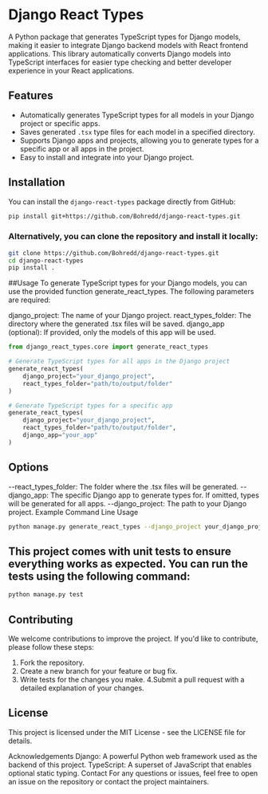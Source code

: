 # Django React Types

A Python package that generates TypeScript types for Django models, making it easier to integrate Django backend models with React frontend applications. This library automatically converts Django models into TypeScript interfaces for easier type checking and better developer experience in your React applications.

## Features

- Automatically generates TypeScript types for all models in your Django project or specific apps.
- Saves generated `.tsx` type files for each model in a specified directory.
- Supports Django apps and projects, allowing you to generate types for a specific app or all apps in the project.
- Easy to install and integrate into your Django project.

## Installation

You can install the `django-react-types` package directly from GitHub:

```bash
pip install git+https://github.com/Bohredd/django-react-types.git
```

### Alternatively, you can clone the repository and install it locally:

```bash
git clone https://github.com/Bohredd/django-react-types.git
cd django-react-types
pip install .
```

##Usage
To generate TypeScript types for your Django models, you can use the provided function generate_react_types. The following parameters are required:

django_project: The name of your Django project.
react_types_folder: The directory where the generated .tsx files will be saved.
django_app (optional): If provided, only the models of this app will be used.

```python
from django_react_types.core import generate_react_types

# Generate TypeScript types for all apps in the Django project
generate_react_types(
    django_project="your_django_project", 
    react_types_folder="path/to/output/folder"
)

# Generate TypeScript types for a specific app
generate_react_types(
    django_project="your_django_project", 
    react_types_folder="path/to/output/folder", 
    django_app="your_app"
)
```

## Options
--react_types_folder: The folder where the .tsx files will be generated.
--django_app: The specific Django app to generate types for. If omitted, types will be generated for all apps.
--django_project: The path to your Django project.
Example Command Line Usage

```bash
python manage.py generate_react_types --django_project your_django_project --react_types_folder path/to/output/folder --django_app your_app
```

## This project comes with unit tests to ensure everything works as expected. You can run the tests using the following command:

```bash
python manage.py test
```

## Contributing
We welcome contributions to improve the project. If you'd like to contribute, please follow these steps:

1. Fork the repository.
2. Create a new branch for your feature or bug fix.
3. Write tests for the changes you make.
4.Submit a pull request with a detailed explanation of your changes.

## License
This project is licensed under the MIT License - see the LICENSE file for details.

Acknowledgements
Django: A powerful Python web framework used as the backend of this project.
TypeScript: A superset of JavaScript that enables optional static typing.
Contact
For any questions or issues, feel free to open an issue on the repository or contact the project maintainers.

